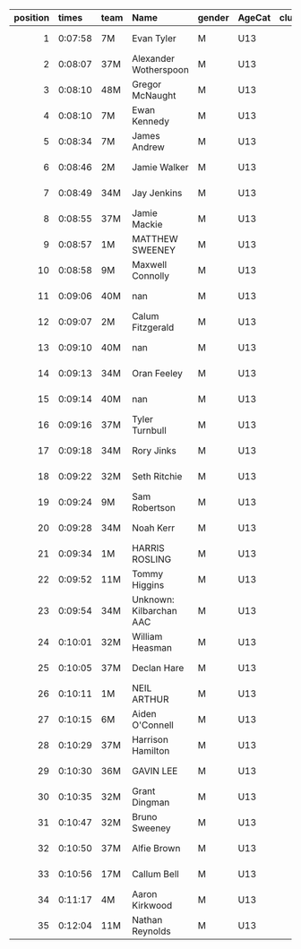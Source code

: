 |   position | times   | team   | Name                    | gender   | AgeCat   |   clubnumber | Club name           | Website                               |
|-----------:|:--------|:-------|:------------------------|:---------|:---------|-------------:|:--------------------|:--------------------------------------|
|          1 | 0:07:58 | 7M     | Evan Tyler              | M        | U13      |            7 | Giffnock North AC   | https://www.giffnocknorth.co.uk/      |
|          2 | 0:08:07 | 37M    | Alexander Wotherspoon   | M        | U13      |           37 | Law & District AAC  | http://www.lawaac.co.uk/              |
|          3 | 0:08:10 | 48M    | Gregor McNaught         | M        | U13      |           48 | Springburn Harriers | https://www.springburnharriers.co.uk/ |
|          4 | 0:08:10 | 7M     | Ewan Kennedy            | M        | U13      |            7 | Giffnock North AC   | https://www.giffnocknorth.co.uk/      |
|          5 | 0:08:34 | 7M     | James Andrew            | M        | U13      |            7 | Giffnock North AC   | https://www.giffnocknorth.co.uk/      |
|          6 | 0:08:46 | 2M     | Jamie Walker            | M        | U13      |            2 | Kilmarnock H&AC     | http://www.kilmarnockharriers.com/    |
|          7 | 0:08:49 | 34M    | Jay Jenkins             | M        | U13      |           34 | Kilbarchan AAC      | https://kilbarchanaac.org.uk/         |
|          8 | 0:08:55 | 37M    | Jamie Mackie            | M        | U13      |           37 | Law & District AAC  | http://www.lawaac.co.uk/              |
|          9 | 0:08:57 | 1M     | MATTHEW SWEENEY         | M        | U13      |            1 | East Kilbride AC    | http://www.ekac.org.uk/               |
|         10 | 0:08:58 | 9M     | Maxwell Connolly        | M        | U13      |            9 | Garscube Harriers   | https://www.garscubeharriers.org.uk/  |
|         11 | 0:09:06 | 40M    | nan                     | M        | U13      |           40 | Motherwell AC       | https://motherwellac.com/             |
|         12 | 0:09:07 | 2M     | Calum Fitzgerald        | M        | U13      |            2 | Kilmarnock H&AC     | http://www.kilmarnockharriers.com/    |
|         13 | 0:09:10 | 40M    | nan                     | M        | U13      |           40 | Motherwell AC       | https://motherwellac.com/             |
|         14 | 0:09:13 | 34M    | Oran Feeley             | M        | U13      |           34 | Kilbarchan AAC      | https://kilbarchanaac.org.uk/         |
|         15 | 0:09:14 | 40M    | nan                     | M        | U13      |           40 | Motherwell AC       | https://motherwellac.com/             |
|         16 | 0:09:16 | 37M    | Tyler Turnbull          | M        | U13      |           37 | Law & District AAC  | http://www.lawaac.co.uk/              |
|         17 | 0:09:18 | 34M    | Rory Jinks              | M        | U13      |           34 | Kilbarchan AAC      | https://kilbarchanaac.org.uk/         |
|         18 | 0:09:22 | 32M    | Seth Ritchie            | M        | U13      |           32 | Helensburgh AAC     | https://www.helensburghaac.com/       |
|         19 | 0:09:24 | 9M     | Sam Robertson           | M        | U13      |            9 | Garscube Harriers   | https://www.garscubeharriers.org.uk/  |
|         20 | 0:09:28 | 34M    | Noah Kerr               | M        | U13      |           34 | Kilbarchan AAC      | https://kilbarchanaac.org.uk/         |
|         21 | 0:09:34 | 1M     | HARRIS ROSLING          | M        | U13      |            1 | East Kilbride AC    | http://www.ekac.org.uk/               |
|         22 | 0:09:52 | 11M    | Tommy Higgins           | M        | U13      |           11 | Airdrie Harriers    | http://airdrieharriers.org/           |
|         23 | 0:09:54 | 34M    | Unknown: Kilbarchan AAC | M        | U13      |           34 | Kilbarchan AAC      | https://kilbarchanaac.org.uk/         |
|         24 | 0:10:01 | 32M    | William Heasman         | M        | U13      |           32 | Helensburgh AAC     | https://www.helensburghaac.com/       |
|         25 | 0:10:05 | 37M    | Declan Hare             | M        | U13      |           37 | Law & District AAC  | http://www.lawaac.co.uk/              |
|         26 | 0:10:11 | 1M     | NEIL ARTHUR             | M        | U13      |            1 | East Kilbride AC    | http://www.ekac.org.uk/               |
|         27 | 0:10:15 | 6M     | Aiden O'Connell         | M        | U13      |            6 | Cambuslang Harriers | https://cambuslangharriers.org/       |
|         28 | 0:10:29 | 37M    | Harrison Hamilton       | M        | U13      |           37 | Law & District AAC  | http://www.lawaac.co.uk/              |
|         29 | 0:10:30 | 36M    | GAVIN LEE               | M        | U13      |           36 | Larkhall YMCA       | https://www.larkhallymcaharriers.org  |
|         30 | 0:10:35 | 32M    | Grant Dingman           | M        | U13      |           32 | Helensburgh AAC     | https://www.helensburghaac.com/       |
|         31 | 0:10:47 | 32M    | Bruno Sweeney           | M        | U13      |           32 | Helensburgh AAC     | https://www.helensburghaac.com/       |
|         32 | 0:10:50 | 37M    | Alfie Brown             | M        | U13      |           37 | Law & District AAC  | http://www.lawaac.co.uk/              |
|         33 | 0:10:56 | 17M    | Callum Bell             | M        | U13      |           17 | Calderglen Harriers | http://www.calderglenharriers.org.uk/ |
|         34 | 0:11:17 | 4M     | Aaron Kirkwood          | M        | U13      |            4 | Inverclyde AC       | https://www.inverclydeac.org/         |
|         35 | 0:12:04 | 11M    | Nathan Reynolds         | M        | U13      |           11 | Airdrie Harriers    | http://airdrieharriers.org/           |
